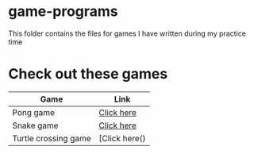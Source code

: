# game-programs
This folder contains the files for games I have written during my practice time

# Check out these games

|**Game**     | **Link**    |
|-------------|-------------|
| Pong game   | [Click here](https://github.com/Gabby210992/game-programs/tree/main/Pong%20Game)|
| Snake game  | [Click here]()|
|Turtle crossing game| [Click here()|
